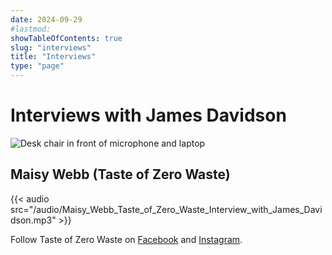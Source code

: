 ```yaml
---
date: 2024-09-29
#lastmod: 
showTableOfContents: true
slug: "interviews"
title: "Interviews"
type: "page"
---
```


# Interviews with James Davidson

![Desk chair in front of microphone and laptop](/images/hotseat.webp)

## Maisy Webb (Taste of Zero Waste)

{{< audio src="/audio/Maisy_Webb_Taste_of_Zero_Waste_Interview_with_James_Davidson.mp3" >}}

Follow Taste of Zero Waste on [Facebook](https://www.facebook.com/people/Taste-of-Zero-Waste/100090100032130/) and [Instagram](https://www.instagram.com/tasteofzerowasteuk/).
